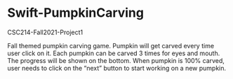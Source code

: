 # Swift-PumpkinCarving
CSC214-Fall2021-Project1

Fall themed pumpkin carving game. Pumpkin will get carved every time user click on it. Each pumpkin can be carved 3 times for eyes and mouth. The progress will be shown on the bottom. When pumpkin is 100% carved, user needs to click on the “next” button to start working on a new pumpkin.

